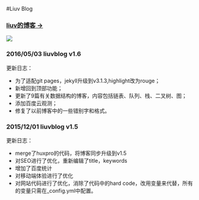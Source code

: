 #Liuv Blog
### [liuv的博客 &rarr;](http://liuvblog.com)
![](http://liuvblog.com/img/liuv_blog_screen.png)

### 2016/05/03  liuvblog v1.6

  更新日志：

  - 为了适配git pages，jekyll升级到v3.1.3,highlight改为rouge；
  - 新增回到顶部功能；
  - 更新了9篇有关数据结构的博客，内容包括链表、队列、栈、二叉树、图；
  - 添加百度云观测；
  - 修复了以前博客中的一些错别字和格式。

### 2015/12/01  liuvblog v1.5

  更新日志：

  - merge了huxpro的代码，将博客同步升级到v1.5
  - 对SEO进行了优化，重新编辑了title，keywords
  - 增加了百度统计
  - 对移动端体验进行了优化
  - 对网站代码进行了优化，消除了代码中的hard code，改用变量来代替，所有的变量只需在_config.yml中配置。